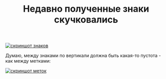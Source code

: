 ﻿---
title: "Недавно полученные знаки скучковались"
se.owner.user_id: 178988
se.owner.display_name: "Qwertiy"
se.owner.link: "https://ru.meta.stackoverflow.com/users/178988/qwertiy"
se.link: "https://ru.meta.stackoverflow.com/questions/11365/%d0%9d%d0%b5%d0%b4%d0%b0%d0%b2%d0%bd%d0%be-%d0%bf%d0%be%d0%bb%d1%83%d1%87%d0%b5%d0%bd%d0%bd%d1%8b%d0%b5-%d0%b7%d0%bd%d0%b0%d0%ba%d0%b8-%d1%81%d0%ba%d1%83%d1%87%d0%ba%d0%be%d0%b2%d0%b0%d0%bb%d0%b8%d1%81%d1%8c"
se.question_id: 11365
se.post_type: question
---
<p><a href="https://i.stack.imgur.com/QfFtQ.png" rel="nofollow noreferrer"><img src="https://i.stack.imgur.com/QfFtQ.png" alt="скриншот знаков" /></a></p>
<p>Думаю, между знаками по вертикали должна быть какая-то пустота - как между метками:</p>
<p><a href="https://i.stack.imgur.com/gOYj9.png" rel="nofollow noreferrer"><img src="https://i.stack.imgur.com/gOYj9.png" alt="скриншот меток" /></a></p>
